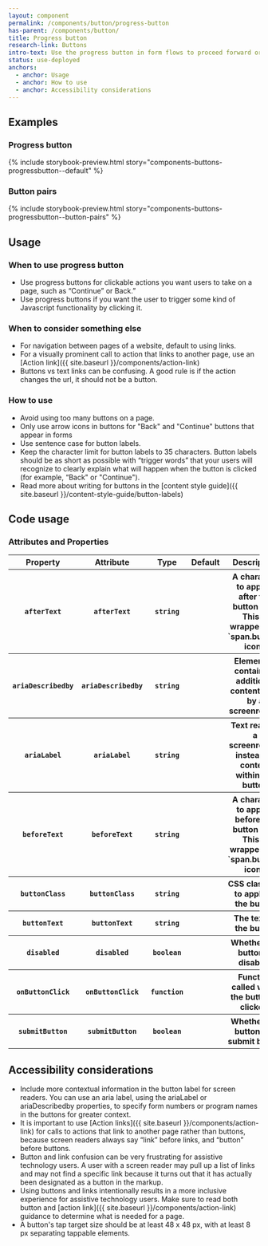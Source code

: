 ```yaml
---
layout: component
permalink: /components/button/progress-button
has-parent: /components/button/
title: Progress button
research-link: Buttons
intro-text: Use the progress button in form flows to proceed forward or go back.
status: use-deployed
anchors:
  - anchor: Usage
  - anchor: How to use
  - anchor: Accessibility considerations
---
```


## Examples

### Progress button
{% include storybook-preview.html story="components-buttons-progressbutton--default" %}

### Button pairs
{% include storybook-preview.html story="components-buttons-progressbutton--button-pairs" %}

## Usage

### When to use progress button
* Use progress buttons for clickable actions you want users to take on a page, such as “Continue” or Back.”
* Use progress buttons if you want the user to trigger some kind of Javascript functionality by clicking it.

### When to consider something else
* For navigation between pages of a website, default to using links.
* For a visually prominent call to action that links to another page, use an [Action link]({{ site.baseurl }}/components/action-link)
* Buttons vs text links can be confusing. A good rule is if the action changes the url, it should not be a button.

### How to use 
* Avoid using too many buttons on a page.
* Only use  arrow icons  in buttons for "Back" and "Continue" buttons that appear in forms 
* Use sentence case for button labels.
* Keep the character limit for button labels to 35 characters. Button labels should be as short as possible with “trigger words” that your users will recognize to clearly explain what will happen when the button is clicked (for example, “Back" or "Continue"). 
* Read more about writing for buttons in the [content style guide]({{ site.baseurl }}/content-style-guide/button-labels)

<!--- {% include component-docs.html component_name=page.web-component %} -->
<h2 id="code-usage">Code usage</h2>
<h3>Attributes and Properties</h3>
<table>
  <tr>
    <th><strong>Property</strong></th>
    <th><strong>Attribute</strong></th>
    <th><strong>Type</strong></th>
    <th><strong>Default</strong></th>
    <th><strong>Description</strong></th>
  </tr>
  <div>
    <tr>
      <th><code class="code vads-u-border--1px vads-u-border-color--gray-light">afterText</code></th>
      <th><code class="code vads-u-border--1px vads-u-border-color--gray-light">afterText</code></th>
      <th><code class="code vads-u-border--1px vads-u-border-color--gray-light">string</code></th>
      <th></th>
      <th>A character to appear after the button text. This is wrapped in a `span.button-icon`.</th>
    </tr>
    <tr>
      <th><code class="code vads-u-border--1px vads-u-border-color--gray-light">ariaDescribedby</code></th>
      <th><code class="code vads-u-border--1px vads-u-border-color--gray-light">ariaDescribedby</code></th>
      <th><code class="code vads-u-border--1px vads-u-border-color--gray-light">string</code></th>
      <th></th>
      <th>Element ID containing additional content read by a screenreader</th>
    </tr>
    <tr>
      <th><code class="code vads-u-border--1px vads-u-border-color--gray-light">ariaLabel</code></th>
      <th><code class="code vads-u-border--1px vads-u-border-color--gray-light">ariaLabel</code></th>
      <th><code class="code vads-u-border--1px vads-u-border-color--gray-light">string</code></th>
      <th></th>
      <th>Text read by a screenreader instead of content within the button</th>
    </tr>
    <tr>
      <th><code class="code vads-u-border--1px vads-u-border-color--gray-light">beforeText</code></th>
      <th><code class="code vads-u-border--1px vads-u-border-color--gray-light">beforeText</code></th>
      <th><code class="code vads-u-border--1px vads-u-border-color--gray-light">string</code></th>
      <th></th>
      <th>A character to appear before the button text. This is wrapped in a `span.button-icon`.</th>
    </tr>
    <tr>
      <th><code class="code vads-u-border--1px vads-u-border-color--gray-light">buttonClass</code></th>
      <th><code class="code vads-u-border--1px vads-u-border-color--gray-light">buttonClass</code></th>
      <th><code class="code vads-u-border--1px vads-u-border-color--gray-light">string</code></th>
      <th></th>
      <th>CSS class(es) to apply to the button</th>
    </tr>
    <tr>
      <th><code class="code vads-u-border--1px vads-u-border-color--gray-light">buttonText</code></th>
      <th><code class="code vads-u-border--1px vads-u-border-color--gray-light">buttonText</code></th>
      <th><code class="code vads-u-border--1px vads-u-border-color--gray-light">string</code></th>
      <th></th>
      <th>The text of the button</th>
    </tr>
    <tr>
      <th><code class="code vads-u-border--1px vads-u-border-color--gray-light">disabled</code></th>
      <th><code class="code vads-u-border--1px vads-u-border-color--gray-light">disabled</code></th>
      <th><code class="code vads-u-border--1px vads-u-border-color--gray-light">boolean</code></th>
      <th></th>
      <th>Whether the button is disabled</th>
    </tr>
    <tr>
      <th><code class="code vads-u-border--1px vads-u-border-color--gray-light">onButtonClick</code></th>
      <th><code class="code vads-u-border--1px vads-u-border-color--gray-light">onButtonClick</code></th>
      <th><code class="code vads-u-border--1px vads-u-border-color--gray-light">function</code></th>
      <th></th>
      <th>Function called when the button is clicked.</th>
    </tr>
    <tr>
      <th><code class="code vads-u-border--1px vads-u-border-color--gray-light">submitButton</code></th>
      <th><code class="code vads-u-border--1px vads-u-border-color--gray-light">submitButton</code></th>
      <th><code class="code vads-u-border--1px vads-u-border-color--gray-light">boolean</code></th>
      <th></th>
      <th>Whether the button is a submit button</th>
    </tr>
  </div>
</table>

## Accessibility considerations

* Include more contextual information in the button label for screen readers. You can use an aria label, using the ariaLabel or ariaDescribedby properties, to specify form numbers or program names in the buttons for greater context. 
* It is important to use [Action links]({{ site.baseurl }}/components/action-link) for calls to actions that link to another page rather than buttons, because screen readers always say “link” before links, and “button” before buttons. 
* Button and link confusion can be very frustrating for assistive technology users. A user with a screen reader may pull up a list of links and may not find a specific link because it turns out that it has actually been designated as a button in the markup. 
* Using buttons and links intentionally results in a more inclusive experience for assistive technology users. Make sure to read both button and [action link]({{ site.baseurl }}/components/action-link) guidance to determine what is needed for a page. 
* A button's tap target size should be at least 48 x 48 px, with at least 8 px separating tappable elements. 